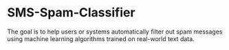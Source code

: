 # SMS-Spam-Classifier
The goal is to help users or systems automatically filter out spam messages using machine learning algorithms trained on real-world text data.
